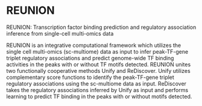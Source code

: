 # REUNION
REUNION: Transcription factor binding prediction
and regulatory association inference from single-cell
multi-omics data

REUNION is an integrative computational framework which utilizes the single cell multi-omics (sc-multiome) data as input to infer peak-TF-gene triplet regulatory associations and predict genome-wide TF binding activities in the peaks with or without TF motifs detected. 
REUNION unites two functionally cooperative methods Unify and ReDiscover. 
Unify utilizes complementary score functions to identify the peak-TF-gene triplet regulatory associations using the sc-multiome data as input. 
ReDiscover takes the regulatory associations inferred by Unify as input and performs learning to predict TF binding in the peaks with or without motifs detected.
